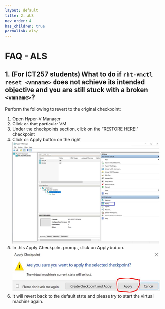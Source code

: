 ```yaml
---
layout: default
title: 2. ALS
nav_order: 4
has_children: true
permalink: als/
---
```


# FAQ - ALS

## 1. (For ICT257 students) What to do if `rht-vmctl reset <vmname>` does not achieve its intended objective and you are still stuck with a broken `<vmname>`?

Perform the following to revert to the original checkpoint:
1. Open Hyper-V Manager
2. Click on that particular VM
3. Under the checkpoints section, click on the “RESTORE HERE!” checkpoint
4. Click on Apply button on the right
![Apply button](images/als-vm-apply.jpg)
5. In this Apply Checkpoint prompt, click on Apply button.
![confirm apply](images/als-vm-apply1.jpg)
6. It will revert back to the default state and please try to start the virtual machine again.
